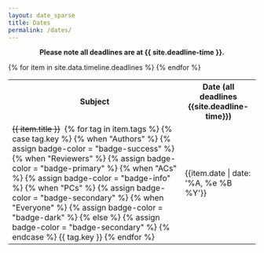 ```yaml
---
layout: date_sparse
title: Dates
permalink: /dates/
---
```


<p align="center"><strong>
    Please note all deadlines are at {{ site.deadline-time }}.
</strong></p>

<div class="row pl-2 pr-2 pt-2 pb-2 mx-auto justify-content-center">
<table class="table table-striped table-bordered" style="max-width: 750px;">
  <tbody>
    <tr>
      <th scope="row">Subject</th>
      <th scope="row">Date (all deadlines {{site.deadline-time}})</th>
    </tr>
    {% for item in site.data.timeline.deadlines %}
    <tr>
      <td><del>{{ item.title }}</del>&nbsp;
          {% for tag in item.tags %}
            {% case tag.key %}
              {% when "Authors" %}
                  {% assign badge-color = "badge-success" %}
              {% when "Reviewers" %}
                  {% assign badge-color = "badge-primary" %}
              {% when "ACs" %}
                  {% assign badge-color = "badge-info" %}
              {% when "PCs" %}
                  {% assign badge-color = "badge-secondary" %}
              {% when "Everyone" %}
                  {% assign badge-color = "badge-dark" %}
              {% else %}
                  {% assign badge-color = "badge-secondary" %}
            {% endcase %}
            <span class="badge {{badge-color}} mt-2 mb-2" style="font-weight: normal;">{{ tag.key }}</span>
          {% endfor %}
      </td>
      <td>{{item.date | date: '%A, %e %B %Y'}}</td>
    </tr>
    {% endfor %}
  </tbody>
</table>
</div>